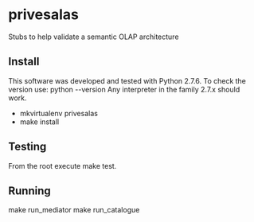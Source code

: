 privesalas
==========

Stubs to help validate a semantic OLAP architecture


Install
--------

This software was developed and tested with Python  2.7.6.
To check the version use: python --version
Any interpreter in the family 2.7.x should work.

 * mkvirtualenv privesalas
 * make install


Testing
-------

From the root execute make test.


Running
-------

make run_mediator
make run_catalogue

